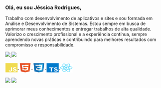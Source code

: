 ### Olá, eu sou Jéssica Rodrigues, 

Trabalho com desenvolvimento de aplicativos e sites e sou formada em Análise e Desenvolvimento de Sistemas.
Estou sempre em busca de aprimorar meus conhecimentos e entregar trabalhos de alta qualidade. Valorizo o crescimento profissional e a experiência contínua, sempre aprendendo novas práticas e contribuindo para melhores resultados com compromisso e responsabilidade.
 

<div align="justify">
  <a href="https://github.com/rodsjessica">
  <img height="150" src="https://github-readme-stats.vercel.app/api?username=rodsjessica&show_icons=false&theme=dark&include_all_commits=true&count_private=true"/>
  <img height="150" src="https://github-readme-stats.vercel.app/api/top-langs/?username=rodsjessica&layout=compact&langs_count=7&theme=dark"/>
</div>
<div style="display: inline_block"><br>
  <img align="center" alt="Jeh-Js" height="30" width="40" src="https://raw.githubusercontent.com/devicons/devicon/master/icons/javascript/javascript-plain.svg">
  <img align="center" alt="Jeh-HTML" height="30" width="40" src="https://raw.githubusercontent.com/devicons/devicon/master/icons/html5/html5-original.svg">
  <img align="center" alt="Jeh-CSS" height="30" width="40" src="https://raw.githubusercontent.com/devicons/devicon/master/icons/css3/css3-original.svg">
  <img align="center" alt="Jeh-Ts" height="30" width="40" src="https://raw.githubusercontent.com/devicons/devicon/master/icons/typescript/typescript-plain.svg">
  <img align="center" alt="Jeh-React" height="30" width="40" src="https://raw.githubusercontent.com/devicons/devicon/master/icons/react/react-original.svg">
 </div>
  
<div><br>
  <a href = "mailto:jessirodrigues0501@gmail.com"><img src="https://img.shields.io/badge/Gmail-D14836?style=for-the-badge&logo=gmail&logoColor=white" target="_blank"></a>
  <a href="https://www.linkedin.com/in/jessica-rods/" target="_blank"><img src="https://img.shields.io/badge/-LinkedIn-%230077B5?style=for-the-badge&logo=linkedin&logoColor=white" target="_blank"></a> 
 
</div>

